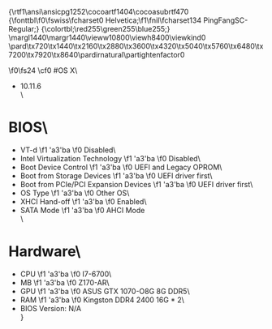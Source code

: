 {\rtf1\ansi\ansicpg1252\cocoartf1404\cocoasubrtf470
{\fonttbl\f0\fswiss\fcharset0 Helvetica;\f1\fnil\fcharset134 PingFangSC-Regular;}
{\colortbl;\red255\green255\blue255;}
\margl1440\margr1440\vieww10800\viewh8400\viewkind0
\pard\tx720\tx1440\tx2160\tx2880\tx3600\tx4320\tx5040\tx5760\tx6480\tx7200\tx7920\tx8640\pardirnatural\partightenfactor0

\f0\fs24 \cf0 #OS X\
- 10.11.6\
\
# BIOS\
- VT-d
\f1 \'a3\'ba
\f0 Disabled\
- Intel Virtualization Technology
\f1 \'a3\'ba
\f0 Disabled\
- Boot Device Control
\f1 \'a3\'ba
\f0 UEFI and Legacy OPROM\
- Boot from Storage Devices
\f1 \'a3\'ba
\f0 UEFI driver first\
- Boot from PCIe/PCI Expansion Devices
\f1 \'a3\'ba
\f0 UEFI driver first\
- OS Type
\f1 \'a3\'ba
\f0 Other OS\
- XHCI Hand-off
\f1 \'a3\'ba
\f0 Enabled\
- SATA Mode
\f1 \'a3\'ba
\f0 AHCI Mode\
\
# Hardware\
- CPU
\f1 \'a3\'ba
\f0 I7-6700\
- MB
\f1 \'a3\'ba
\f0 Z170-AR\
- GPU
\f1 \'a3\'ba
\f0 ASUS GTX 1070-O8G 8G DDR5\
- RAM
\f1 \'a3\'ba
\f0 Kingston DDR4 2400 16G * 2\
- BIOS Version: N/A\
}
